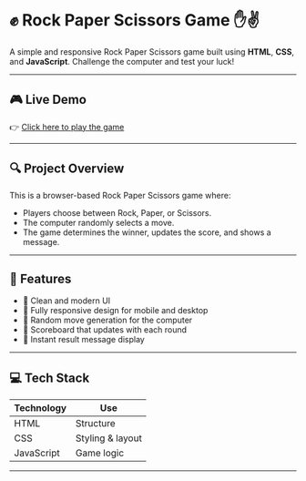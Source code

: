 # ✊ Rock Paper Scissors Game ✋✌️

A simple and responsive Rock Paper Scissors game built using **HTML**, **CSS**, and **JavaScript**. Challenge the computer and test your luck!

---

## 🎮 Live Demo

👉 [Click here to play the game](https://khushi1k801.github.io/rock-paper-scissor/)  


---

## 🔍 Project Overview

This is a browser-based Rock Paper Scissors game where:
- Players choose between Rock, Paper, or Scissors.
- The computer randomly selects a move.
- The game determines the winner, updates the score, and shows a message.

---

## 🚀 Features

- 🎨 Clean and modern UI
- 📱 Fully responsive design for mobile and desktop
- 🧠 Random move generation for the computer
- 🧾 Scoreboard that updates with each round
- 🔁 Instant result message display

---

## 💻 Tech Stack

| Technology | Use               |
|------------|------------------|
| HTML       | Structure         |
| CSS        | Styling & layout  |
| JavaScript | Game logic        |

---